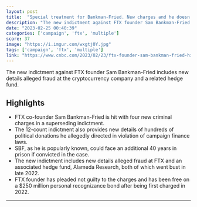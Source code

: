 ```yaml
---
layout: post
title:  "Special treatment for Bankman-Fried. New charges and he doesn't even have to post bail."
description: "The new indictment against FTX founder Sam Bankman-Fried includes new details alleged fraud at the cryptocurrency company and a related hedge fund."
date: "2023-02-25 00:40:39"
categories: ['campaign', 'ftx', 'multiple']
score: 37
image: "https://i.imgur.com/wxgtj0Y.jpg"
tags: ['campaign', 'ftx', 'multiple']
link: "https://www.cnbc.com/2023/02/23/ftx-founder-sam-bankman-fried-hit-with-new-criminal-charges.html?utm_source=join1440&amp;utm_medium=email&amp;utm_placement=newsletter"
---
```


The new indictment against FTX founder Sam Bankman-Fried includes new details alleged fraud at the cryptocurrency company and a related hedge fund.

## Highlights

- FTX co-founder Sam Bankman-Fried is hit with four new criminal charges in a superseding indictment.
- The 12-count indictment also provides new details of hundreds of political donations he allegedly directed in violation of campaign finance laws.
- SBF, as he is popularly known, could face an additional 40 years in prison if convicted in the case.
- The new indictment includes new details alleged fraud at FTX and an associated hedge fund, Alameda Research, both of which went bust in late 2022.
- FTX founder has pleaded not guilty to the charges and has been free on a $250 million personal recognizance bond after being first charged in 2022.

---
